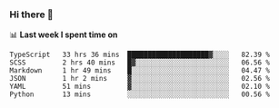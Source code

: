 ### Hi there 👋

<!--
**DBvc/DBvc** is a ✨ _special_ ✨ repository because its `README.md` (this file) appears on your GitHub profile.

Here are some ideas to get you started:

- 🔭 I’m currently working on ...
- 🌱 I’m currently learning ...
- 👯 I’m looking to collaborate on ...
- 🤔 I’m looking for help with ...
- 💬 Ask me about ...
- 📫 How to reach me: ...
- 😄 Pronouns: ...
- ⚡ Fun fact: ...
-->

📊 **Last week I spent time on**
<!--START_SECTION:waka-->

```text
TypeScript   33 hrs 36 mins  ████████████████████▓░░░░   82.39 %
SCSS         2 hrs 40 mins   █▓░░░░░░░░░░░░░░░░░░░░░░░   06.56 %
Markdown     1 hr 49 mins    █░░░░░░░░░░░░░░░░░░░░░░░░   04.47 %
JSON         1 hr 2 mins     ▓░░░░░░░░░░░░░░░░░░░░░░░░   02.56 %
YAML         51 mins         ▓░░░░░░░░░░░░░░░░░░░░░░░░   02.10 %
Python       13 mins         ░░░░░░░░░░░░░░░░░░░░░░░░░   00.56 %
```

<!--END_SECTION:waka-->
